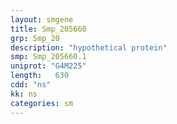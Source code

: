 ```yaml
---
layout: smgene
title: Smp_205660
grp: Smp_20
description: "hypothetical protein"
smp: Smp_205660.1
uniprot: "G4M225"
length:   630
cdd: "ns"
kk: ns
categories: sm
---
```

